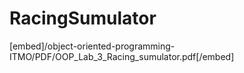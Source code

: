 # RacingSumulator
 
 [embed]/object-oriented-programming-ITMO/PDF/OOP_Lab_3_Racing_sumulator.pdf[/embed]


